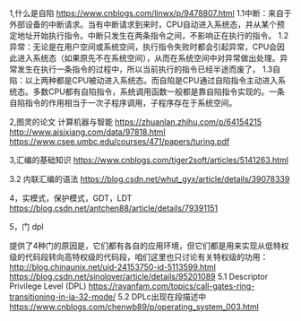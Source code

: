 1,什么是自陷
https://www.cnblogs.com/linwx/p/9478807.html
1.1中断：来自于外部设备的中断请求。当有中断请求到来时，CPU自动进入系统态，并从某个预定地址开始执行指令。中断只发生在两条指令之间，不影响正在执行的指令。
1.2异常：无论是在用户空间或系统空间，执行指令失败时都会引起异常，CPU会因此进入系统态（如果原先不在系统空间），从而在系统空间中对异常做出处理。异常发生在执行一条指令的过程中，所以当前执行的指令已经半途而废了。
1.3自陷：以上两种都是CPU被动进入系统态。而自陷是CPU通过自陷指令主动进入系统态。多数CPU都有自陷指令，系统调用函数一般都是靠自陷指令实现的。一条自陷指令的作用相当于一次子程序调用，子程序存在于系统空间。

2,图灵的论文 计算机器与智能
https://zhuanlan.zhihu.com/p/64154215
http://www.aisixiang.com/data/97818.html
https://www.csee.umbc.edu/courses/471/papers/turing.pdf


3,汇编的基础知识
https://www.cnblogs.com/tiger2soft/articles/5141263.html

3.2 内联汇编的语法
https://blog.csdn.net/whut_gyx/article/details/39078339

4，实模式，保护模式，GDT，LDT
https://blog.csdn.net/antchen88/article/details/79391151

5，门 dpl

提供了4种门的原因是，它们都有各自的应用环境，但它们都是用来实现从低特权级的代码段转向高特权级的代码段，咱们这里也只讨论有关特权级的功用：
http://blog.chinaunix.net/uid-24153750-id-5113599.html
https://blog.csdn.net/sinolover/article/details/95201089
5.1     Descriptor Privilege Level (DPL)
https://rayanfam.com/topics/call-gates-ring-transitioning-in-ia-32-mode/
5.2 DPLc出现在段描述中
https://www.cnblogs.com/chenwb89/p/operating_system_003.html
